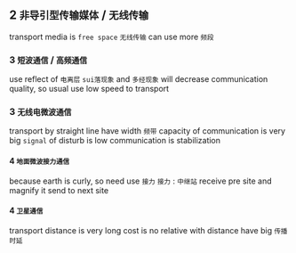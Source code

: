 ## 2 `非导引型传输媒体` / `无线传输` 
transport media is `free space` 
`无线传输` can use more `频段` 

### 3  `短波通信` / `高频通信` 
use reflect of `电离层` 
`sui落现象` and `多经现象` will decrease communication quality, so usual use low speed to transport

### 3  `无线电微波通信` 
transport by straight line
have width `频带` 
capacity of communication is very big
`signal` of disturb is low
communication is stabilization

#### 4   `地面微波接力通信` 
because earth is curly, so need use `接力` 
`接力` : `中继站` receive pre site and magnify it send to next site

#### 4   `卫星通信` 
transport distance is very long
cost is no relative with distance
have big `传播时延` 
